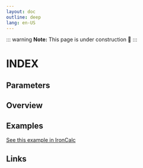```yaml
---
layout: doc
outline: deep
lang: en-US
---
```


::: warning
**Note:** This page is under construction 🚧
:::

# INDEX

## Parameters

## Overview

## Examples

[See this example in IronCalc](https://app.ironcalc.com/?filename=index)

## Links